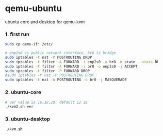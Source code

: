 # qemu-ubuntu
ubuntu core and desktop for qemu-kvm

### 1. first run
```sh
sudo cp qemu-if* /etc/

# enp2s0 is public network interface, br0 is bridge
sudo iptables -t nat -P POSTROUTING DROP
sudo iptables -t filter -A FORWARD -i enp2s0 -o br0 -m state --state RELATED,ESTABLISHED -j ACCEPT
sudo iptables -t filter -A FORWARD -i br0 -o enp2s0 -j ACCEPT
sudo iptables -t filter -P FORWARD DROP
#sudo iptables -t nat -P POSTROUTING DROP
sudo iptables -t nat -A POSTROUTING -o br0 -j MASQUERADE
```
### 2. ubuntu-core
```sh
# ver value is 16,18,20. default is 18
./kvm2.sh ver
```
### 3. ubuntu-desktop
```sh
./kvm.sh
```


